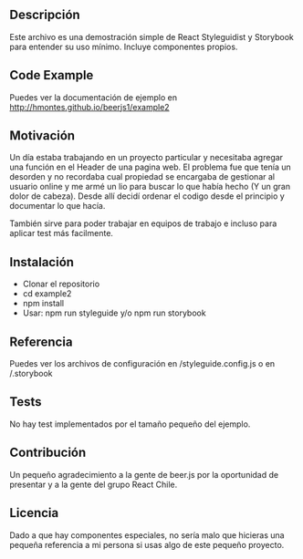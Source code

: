 ## Descripción

Este archivo es una demostración simple de React Styleguidist y Storybook para entender su uso mínimo. Incluye componentes propios.

## Code Example

Puedes ver la documentación de ejemplo en http://hmontes.github.io/beerjs1/example2

## Motivación

Un día estaba trabajando en un proyecto particular y necesitaba agregar una función en el Header de una pagina web. El problema fue que tenía un desorden y no recordaba cual propiedad se encargaba de gestionar al usuario online y me armé un lio para buscar lo que había hecho (Y un gran dolor de cabeza). Desde allí decidí ordenar el codigo desde el principio y documentar lo que hacía.

También sirve para poder trabajar en equipos de trabajo e incluso para aplicar test más facilmente.

## Instalación

- Clonar el repositorio
- cd example2
- npm install
- Usar: npm run styleguide y/o npm run storybook

## Referencia

Puedes ver los archivos de configuración en /styleguide.config.js o en /.storybook

## Tests

No hay test implementados por el tamaño pequeño del ejemplo.

## Contribución

Un pequeño agradecimiento a la gente de beer.js por la oportunidad de presentar y a la gente del grupo React Chile.

## Licencia

Dado a que hay componentes especiales, no sería malo que hicieras una pequeña referencia a mi persona si usas algo de este pequeño proyecto.